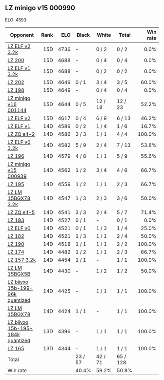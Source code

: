 ## LZ minigo v15 000990 ##

ELO: 4593

Opponent | Rank | ELO | Black | White | Total | Win rate
---------|-----:|----:|-------|-------|-------|-------:
[LZ ELF v2 3.2k](LZ%20ELF%20v2%203.2k.md) | 15D | 4736 | - | 0 / 2 | 0 / 2 | 0.0%
[LZ 200](LZ%20200.md) | 15D | 4688 | - | 0 / 4 | 0 / 4 | 0.0%
[LZ ELF v1 3.2k](LZ%20ELF%20v1%203.2k.md) | 15D | 4688 | - | 0 / 2 | 0 / 2 | 0.0%
[LZ 202](LZ%20202.md) | 15D | 4649 | 0 / 1 | 3 / 4 | 3 / 5 | 60.0%
[LZ 198](LZ%20198.md) | 15D | 4649 | - | 0 / 4 | 0 / 4 | 0.0%
[LZ minigo v16 001144](LZ%20minigo%20v16%20001144.md) | 15D | 4644 | 0 / 5 | 12 / 18 | 12 / 23 | 52.2%
[LZ ELF v2](LZ%20ELF%20v2.md) | 15D | 4617 | 0 / 4 | 6 / 9 | 6 / 13 | 46.2%
[LZ ELF v1](LZ%20ELF%20v1.md) | 14D | 4589 | 0 / 2 | 1 / 4 | 1 / 6 | 16.7%
[LZ ZQ elf-2](LZ%20ZQ%20elf-2.md) | 14D | 4586 | 3 / 3 | 1 / 1 | 4 / 4 | 100.0%
[LZ ELF v0 3.2k](LZ%20ELF%20v0%203.2k.md) | 14D | 4582 | 5 / 9 | 2 / 4 | 7 / 13 | 53.8%
[LZ 196](LZ%20196.md) | 14D | 4579 | 4 / 8 | 1 / 1 | 5 / 9 | 55.6%
[LZ minigo v15 000939](LZ%20minigo%20v15%20000939.md) | 14D | 4562 | 1 / 2 | 3 / 4 | 4 / 6 | 66.7%
[LZ 195](LZ%20195.md) | 14D | 4559 | 1 / 2 | 1 / 1 | 2 / 3 | 66.7%
[LZ LM 15BGX78 3.2k](LZ%20LM%2015BGX78%203.2k.md) | 14D | 4547 | 1 / 3 | 2 / 3 | 3 / 6 | 50.0%
[LZ ZQ elf-5](LZ%20ZQ%20elf-5.md) | 14D | 4541 | 3 / 3 | 2 / 4 | 5 / 7 | 71.4%
[LZ 193](LZ%20193.md) | 14D | 4527 | 0 / 1 | - | 0 / 1 | 0.0%
[LZ ELF v0](LZ%20ELF%20v0.md) | 14D | 4521 | 0 / 1 | 1 / 3 | 1 / 4 | 25.0%
[LZ 182](LZ%20182.md) | 14D | 4521 | 1 / 3 | 1 / 1 | 2 / 4 | 50.0%
[LZ 190](LZ%20190.md) | 14D | 4518 | 1 / 1 | 1 / 1 | 2 / 2 | 100.0%
[LZ 174](LZ%20174.md) | 14D | 4482 | 1 / 2 | 1 / 1 | 2 / 3 | 66.7%
[LZ 157 3.2k](LZ%20157%203.2k.md) | 14D | 4454 | 1 / 1 | - | 1 / 1 | 100.0%
[LZ LM 15BGX5B](LZ%20LM%2015BGX5B.md) | 14D | 4430 | - | 1 / 2 | 1 / 2 | 50.0%
[LZ bjiyxo 15b-199-96k quantized](LZ%20bjiyxo%2015b-199-96k%20quantized.md) | 14D | 4425 | - | 1 / 1 | 1 / 1 | 100.0%
[LZ LM 15BGX78](LZ%20LM%2015BGX78.md) | 14D | 4424 | 1 / 1 | - | 1 / 1 | 100.0%
[LZ bjiyxo 15b-195-184k quantized](LZ%20bjiyxo%2015b-195-184k%20quantized.md) | 13D | 4396 | - | 1 / 1 | 1 / 1 | 100.0%
[LZ 165](LZ%20165.md) | 13D | 4344 | - | 1 / 1 | 1 / 1 | 100.0%
Total | | | 23 / 57 | 42 / 71 | 65 / 128 | 
Win rate| | | 40.4% | 59.2% | 50.8% | 
